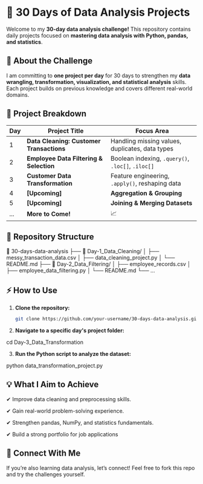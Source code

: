 

# 🚀 30 Days of Data Analysis Projects  

Welcome to my **30-day data analysis challenge!** This repository contains daily projects focused on **mastering data analysis with Python, pandas, and statistics**.  

## 📌 About the Challenge  
I am committing to **one project per day** for 30 days to strengthen my **data wrangling, transformation, visualization, and statistical analysis** skills. Each project builds on previous knowledge and covers different real-world domains.  

## 📅 Project Breakdown  

| Day | Project Title | Focus Area |
|----|--------------|------------|
| 1 | **Data Cleaning: Customer Transactions** | Handling missing values, duplicates, data types |
| 2 | **Employee Data Filtering & Selection** | Boolean indexing, `.query()`, `.loc[]`, `.iloc[]` |
| 3 | **Customer Data Transformation** | Feature engineering, `.apply()`, reshaping data |
| 4 | **[Upcoming]** | **Aggregation & Grouping** |
| 5 | **[Upcoming]** | **Joining & Merging Datasets** |
| ... | **More to Come!** | 📈 |

## 📂 Repository Structure

📁 30-days-data-analysis
├── 📂 Day-1_Data_Cleaning/
│   ├── messy_transaction_data.csv
│   ├── data_cleaning_project.py
│   └── README.md
├── 📂 Day-2_Data_Filtering/
│   ├── employee_records.csv
│   ├── employee_data_filtering.py
│   └── README.md
└── ...

## ⚡ How to Use  

1. **Clone the repository:**  
   ```bash
   git clone https://github.com/your-username/30-days-data-analysis.git

2. **Navigate to a specific day's project folder:**

cd Day-3_Data_Transformation


3. **Run the Python script to analyze the dataset:**

python data_transformation_project.py



## 💡 What I Aim to Achieve

✔ Improve data cleaning and preprocessing skills.

✔ Gain real-world problem-solving experience.

✔ Strengthen pandas, NumPy, and statistics fundamentals.

✔ Build a strong portfolio for job applications

## 🌟 Connect With Me

If you’re also learning data analysis, let’s connect! Feel free to fork this repo and try the challenges yourself.


